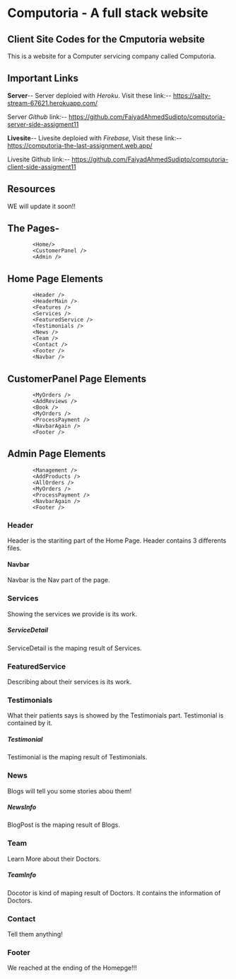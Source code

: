 # Computoria - A full stack website

## Client Site Codes for the Cmputoria website

This is a website for a Computer servicing company called Computoria.

## Important Links
**Server**-- Server deploied with _Heroku_. Visit these link:-- https://salty-stream-67621.herokuapp.com/

Server _Github_ link:-- https://github.com/FaiyadAhmedSudipto/computoria-server-side-assigment11

**Livesite**-- Livesite deploied with _Firebase_, Visit these link:-- https://computoria-the-last-assignment.web.app/

Livesite Github link:-- https://github.com/FaiyadAhmedSudipto/computoria-client-side-assigment11

## Resources

WE will update it soon!! 

## The Pages-
            <Home/>
            <CustomerPanel />
            <Admin />
            
## Home Page Elements
            <Header />
            <HeaderMain />
            <Features />
            <Services />
            <FeaturedService />
            <Testimonials />
            <News />
            <Team />
            <Contact />
            <Footer />
            <Navbar />

## CustomerPanel Page Elements
            <MyOrders />
            <AddReviews />
            <Book />
            <MyOrders />
            <ProcessPayment />
            <NavbarAgain />
            <Footer />
            
## Admin Page Elements
            <Management />
            <AddProducts />
            <AllOrders />
            <MyOrders />
            <ProcessPayment />
            <NavbarAgain />
            <Footer />
### Header
Header is the stariting part of the Home Page.
Header contains 3 differents files.
            
#### Navbar
Navbar is the Nav part of the page.

### Services
Showing the services we provide is its work.

##### ServiceDetail
ServiceDetail is the maping result of Services.

### FeaturedService
Describing about their services is its work.

### Testimonials
What their patients says is showed by the Testimonials part. Testimonial is contained by it.

##### Testimonial
Testimonial is the maping result of Testimonials.

### News
Blogs will tell you some stories abou them!

##### NewsInfo
BlogPost is the maping result of Blogs.

### Team
Learn More about their Doctors.

##### TeamInfo
Docotor is kind of maping result of Doctors. It contains the information of Doctors.

### Contact
Tell them anything!

### Footer
We reached at the ending of the Homepge!!!

